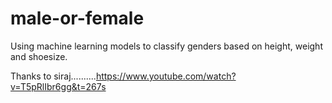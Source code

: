 # male-or-female
Using machine learning models to classify genders based on height, weight and shoesize.

Thanks to siraj..........https://www.youtube.com/watch?v=T5pRlIbr6gg&t=267s
